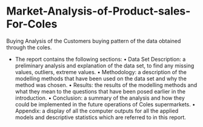 # Market-Analysis-of-Product-sales-For-Coles
Buying Analysis of the Customers buying pattern of the data obtained through the coles.

- The report contains the following sections:
• Data Set Description: a preliminary analysis and explanation of the data set, to find any missing values, outliers, extreme values.
• Methodology: a description of the modelling methods that have been used on the data set and why the method was chosen.
• Results: the results of the modelling methods and what they mean to the questions that have been posed earlier in the introduction.
• Conclusion: a summary of the analysis and how they could be implemented in the future operations of Coles supermarkets.
• Appendix: a display of all the computer outputs for all the applied models and descriptive statistics which are referred to in this report.
